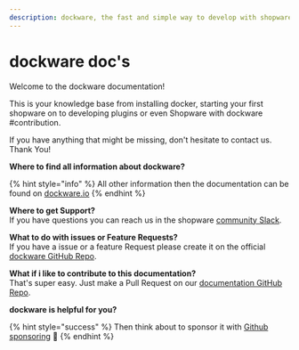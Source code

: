 ```yaml
---
description: dockware, the fast and simple way to develop with shopware and symfony.
---
```


# dockware doc's

Welcome to the dockware documentation!

This is your knowledge base from installing docker, starting your first shopware on to developing plugins or even Shopware with dockware #contribution.

If you have anything that might be missing, don't hesitate to contact us. Thank You!

**Where to find all information about dockware?**

{% hint style="info" %}
All other information then the documentation can be found on [dockware.io](https://dockware.io)
{% endhint %}

**Where to get Support?**\
If you have questions you can reach us in the shopware [community Slack](https://shopwarecommunity.slack.com/archives/C014X8HE8U8).

**What to do with issues or Feature Requests?**\
If you have a issue or a feature Request please create it on the official [dockware GitHub Repo](https://github.com/dockware/dockware).

**What if i like to contribute to this documentation?**\
That's super easy. Just make a Pull Request on our [documentation GitHub Repo](https://github.com/dockware/docs).

**dockware is helpful for you?**

{% hint style="success" %}
Then think about to sponsor it with [Github sponsoring](https://github.com/sponsors/dockware) 💜
{% endhint %}
